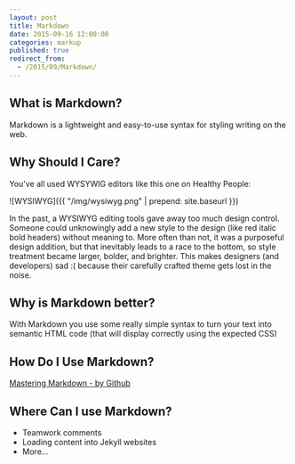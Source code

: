 ```yaml
---
layout: post
title: Markdown
date: 2015-09-16 12:00:00
categories: markup
published: true
redirect_from:
  - /2015/09/Markdown/
---
```



What is Markdown?
-----------------

Markdown is a lightweight and easy-to-use syntax for styling writing on the web.

Why Should I Care?
------------------

You've all used WYSYWIG editors like this one on Healthy People:

![WYSIWYG]({{ "/img/wysiwyg.png" | prepend: site.baseurl }})

In the past, a WYSIWYG editing tools gave away too much design control. Someone could unknowingly add a new style to the design (like red italic bold headers) without meaning to. More often than not, it was a purposeful design addition, but that inevitably leads to a race to the bottom, so style treatment became larger, bolder, and brighter. This makes designers (and developers) sad :( because their carefully crafted theme gets lost in the noise.

Why is Markdown better?
-----------------------

With Markdown you use some really simple syntax to turn your text into semantic HTML code (that will display correctly using the expected CSS)

How Do I Use Markdown?
----------------------

[Mastering Markdown - by Github](https://guides.github.com/features/mastering-markdown/#examples)

Where Can I use Markdown?
-------------------------

  * Teamwork comments
  * Loading content into Jekyll websites
  * More...
